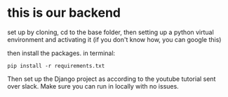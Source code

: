 # this is our backend

set up by cloning, cd to the base folder, then setting up a python virtual environment 
and activating it (if you don't know how, you can google this)

then install the packages. in terminal:
```
pip install -r requirements.txt
```
Then set up the Django project as according to the youtube tutorial sent over slack.
Make sure you can run in locally with no issues.
